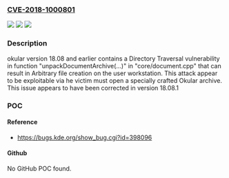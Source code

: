 ### [CVE-2018-1000801](https://cve.mitre.org/cgi-bin/cvename.cgi?name=CVE-2018-1000801)
![](https://img.shields.io/static/v1?label=Product&message=n%2Fa&color=blue)
![](https://img.shields.io/static/v1?label=Version&message=n%2Fa&color=blue)
![](https://img.shields.io/static/v1?label=Vulnerability&message=n%2Fa&color=brighgreen)

### Description

okular version 18.08 and earlier contains a Directory Traversal vulnerability in function "unpackDocumentArchive(...)" in "core/document.cpp" that can result in Arbitrary file creation on the user workstation. This attack appear to be exploitable via he victim must open a specially crafted Okular archive. This issue appears to have been corrected in version 18.08.1

### POC

#### Reference
- https://bugs.kde.org/show_bug.cgi?id=398096

#### Github
No GitHub POC found.

